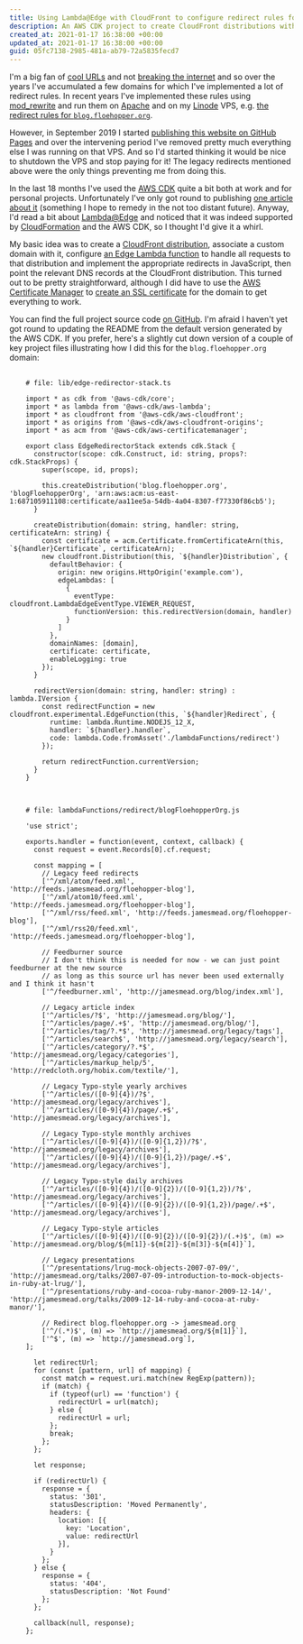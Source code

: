 ```yaml
---
title: Using Lambda@Edge with CloudFront to configure redirect rules for domains
description: An AWS CDK project to create CloudFront distributions with Lambda@Edge functions to replace Apache and mod_rewrite rules
created_at: 2021-01-17 16:38:00 +00:00
updated_at: 2021-01-17 16:38:00 +00:00
guid: 05fc7138-2985-481a-ab79-72a5835fecd7
---
```


I'm a big fan of [cool URLs][] and not [breaking the internet][broken-rubyforge-urls] and so over the years I've accumulated a few domains for which I've implemented a lot of redirect rules. In recent years I've implemented these rules using [mod_rewrite][] and run them on [Apache][] and on my [Linode][] VPS, e.g. [the redirect rules for `blog.floehopper.org`][blog.floehopper.org.conf].

However, in September 2019 I started [publishing this website on GitHub Pages][publishing-to-gh-pages] and over the intervening period I've removed pretty much everything else I was running on that VPS. And so I'd started thinking it would be nice to shutdown the VPS and stop paying for it! The legacy redirects mentioned above were the only things preventing me from doing this.

In the last 18 months I've used the [AWS CDK][] quite a bit both at work and for personal projects. Unfortunately I've only got round to publishing [one article about it][trello-backup-article] (something I hope to remedy in the not too distant future). Anyway, I'd read a bit about [Lambda@Edge][] and noticed that it was indeed supported by [CloudFormation][] and the AWS CDK, so I thought I'd give it a whirl.

My basic idea was to create a [CloudFront distribution][], associate a custom domain with it, configure [an Edge Lambda function][] to handle all requests to that distribution and implement the appropriate redirects in JavaScript, then point the relevant DNS records at the CloudFront distribution.
This turned out to be pretty straightforward, although I did have to use the [AWS Certificate Manager][] to [create an SSL certificate][] for the domain to get everything to work.

You can find the full project source code [on GitHub][edge-redirector]. I'm afraid I haven't yet got round to updating the README from the default version generated by the AWS CDK. If you prefer, here's a slightly cut down version of a couple of key project files illustrating how I did this for the `blog.floehopper.org` domain:

<pre class="prettyprint lang-js">
  <code>
    # file: lib/edge-redirector-stack.ts

    import * as cdk from '@aws-cdk/core';
    import * as lambda from '@aws-cdk/aws-lambda';
    import * as cloudfront from '@aws-cdk/aws-cloudfront';
    import * as origins from '@aws-cdk/aws-cloudfront-origins';
    import * as acm from '@aws-cdk/aws-certificatemanager';

    export class EdgeRedirectorStack extends cdk.Stack {
      constructor(scope: cdk.Construct, id: string, props?: cdk.StackProps) {
        super(scope, id, props);

        this.createDistribution('blog.floehopper.org', 'blogFloehopperOrg', 'arn:aws:acm:us-east-1:687105911108:certificate/aa11ee5a-54db-4a04-8307-f77330f86cb5');
      }

      createDistribution(domain: string, handler: string, certificateArn: string) {
        const certificate = acm.Certificate.fromCertificateArn(this, `${handler}Certificate`, certificateArn);
        new cloudfront.Distribution(this, `${handler}Distribution`, {
          defaultBehavior: {
            origin: new origins.HttpOrigin('example.com'),
            edgeLambdas: [
              {
                eventType: cloudfront.LambdaEdgeEventType.VIEWER_REQUEST,
                functionVersion: this.redirectVersion(domain, handler)
              }
            ]
          },
          domainNames: [domain],
          certificate: certificate,
          enableLogging: true
        });
      }

      redirectVersion(domain: string, handler: string) : lambda.IVersion {
        const redirectFunction = new cloudfront.experimental.EdgeFunction(this, `${handler}Redirect`, {
          runtime: lambda.Runtime.NODEJS_12_X,
          handler: `${handler}.handler`,
          code: lambda.Code.fromAsset('./lambdaFunctions/redirect')
        });

        return redirectFunction.currentVersion;
      }
    }
  </code>
</pre>

<pre class="prettyprint lang-js">
  <code>
    # file: lambdaFunctions/redirect/blogFloehopperOrg.js

    'use strict';

    exports.handler = function(event, context, callback) {
      const request = event.Records[0].cf.request;

      const mapping = [
        // Legacy feed redirects
        ['^/xml/atom/feed.xml', 'http://feeds.jamesmead.org/floehopper-blog'],
        ['^/xml/atom10/feed.xml', 'http://feeds.jamesmead.org/floehopper-blog'],
        ['^/xml/rss/feed.xml', 'http://feeds.jamesmead.org/floehopper-blog'],
        ['^/xml/rss20/feed.xml', 'http://feeds.jamesmead.org/floehopper-blog'],

        // Feedburner source
        // I don't think this is needed for now - we can just point feedburner at the new source
        // as long as this source url has never been used externally and I think it hasn't
        ['^/feedburner.xml', 'http://jamesmead.org/blog/index.xml'],

        // Legacy article index
        ['^/articles/?$', 'http://jamesmead.org/blog/'],
        ['^/articles/page/.+$', 'http://jamesmead.org/blog/'],
        ['^/articles/tag/?.*$', 'http://jamesmead.org/legacy/tags'],
        ['^/articles/search$', 'http://jamesmead.org/legacy/search'],
        ['^/articles/category/?.*$', 'http://jamesmead.org/legacy/categories'],
        ['^/articles/markup_help/5', 'http://redcloth.org/hobix.com/textile/'],

        // Legacy Typo-style yearly archives
        ['^/articles/([0-9]{4})/?$', 'http://jamesmead.org/legacy/archives'],
        ['^/articles/([0-9]{4})/page/.+$', 'http://jamesmead.org/legacy/archives'],

        // Legacy Typo-style monthly archives
        ['^/articles/([0-9]{4})/([0-9]{1,2})/?$', 'http://jamesmead.org/legacy/archives'],
        ['^/articles/([0-9]{4})/([0-9]{1,2})/page/.+$', 'http://jamesmead.org/legacy/archives'],

        // Legacy Typo-style daily archives
        ['^/articles/([0-9]{4})/([0-9]{2})/([0-9]{1,2})/?$', 'http://jamesmead.org/legacy/archives'],
        ['^/articles/([0-9]{4})/([0-9]{2})/([0-9]{1,2})/page/.+$', 'http://jamesmead.org/legacy/archives'],

        // Legacy Typo-style articles
        ['^/articles/([0-9]{4})/([0-9]{2})/([0-9]{2})/(.+)$', (m) => `http://jamesmead.org/blog/${m[1]}-${m[2]}-${m[3]}-${m[4]}`],

        // Legacy presentations
        ['^/presentations/lrug-mock-objects-2007-07-09/', 'http://jamesmead.org/talks/2007-07-09-introduction-to-mock-objects-in-ruby-at-lrug/'],
        ['^/presentations/ruby-and-cocoa-ruby-manor-2009-12-14/', 'http://jamesmead.org/talks/2009-12-14-ruby-and-cocoa-at-ruby-manor/'],

        // Redirect blog.floehopper.org -> jamesmead.org
        ['^/(.*)$', (m) => `http://jamesmead.org/${m[1]}`],
        ['^$', (m) => `http://jamesmead.org`],
    ];

      let redirectUrl;
      for (const [pattern, url] of mapping) {
        const match = request.uri.match(new RegExp(pattern));
        if (match) {
          if (typeof(url) == 'function') {
            redirectUrl = url(match);
          } else {
            redirectUrl = url;
          };
          break;
        };
      };

      let response;

      if (redirectUrl) {
        response = {
          status: '301',
          statusDescription: 'Moved Permanently',
          headers: {
            location: [{
              key: 'Location',
              value: redirectUrl
            }],
          }
        };
      } else {
        response = {
          status: '404',
          statusDescription: 'Not Found'
        };
      };

      callback(null, response);
    };
  </code>
</pre>

[cool URLs]: https://www.w3.org/Provider/Style/URI
[broken-rubyforge-urls]: https://gofreerange.com/broken-rubyforge-urls
[Apache]: https://httpd.apache.org/
[mod_rewrite]: https://httpd.apache.org/docs/current/mod/mod_rewrite.html
[Linode]: https://www.linode.com/
[blog.floehopper.org.conf]: https://github.com/floehopper/jamesmead.org/blob/b3db4135b3b90b96e50e99edf0551a52e0dc240f/config/sites-available/blog.floehopper.org.conf
[publishing-to-gh-pages]: https://jamesmead.org/blog/2019-09-07-using-github-actions-to-publish-a-static-site-to-github-pages
[trello-backup-article]: 2020-03-30-automatic-backup-of-trello-boards-to-s3-using-aws-cdk
[AWS CDK]: https://aws.amazon.com/cdk/
[CloudFormation]: https://aws.amazon.com/cloudformation/
[Lambda@Edge]: https://aws.amazon.com/lambda/edge/
[CloudFront distribution]: https://docs.aws.amazon.com/cdk/api/latest/docs/@aws-cdk_aws-cloudfront.Distribution.html
[an Edge Lambda function]: https://docs.aws.amazon.com/cdk/api/latest/docs/aws-cloudfront-readme.html#lambdaedge
[AWS Certificate Manager]: https://aws.amazon.com/certificate-manager/
[create an SSL certificate]: https://github.com/floehopper/edge-redirector/blob/da128e7dc42fe89b09d496a2b5e68f4aaa931f78/create-ssl-certificate.sh
[edge-redirector]: https://github.com/floehopper/edge-redirector
